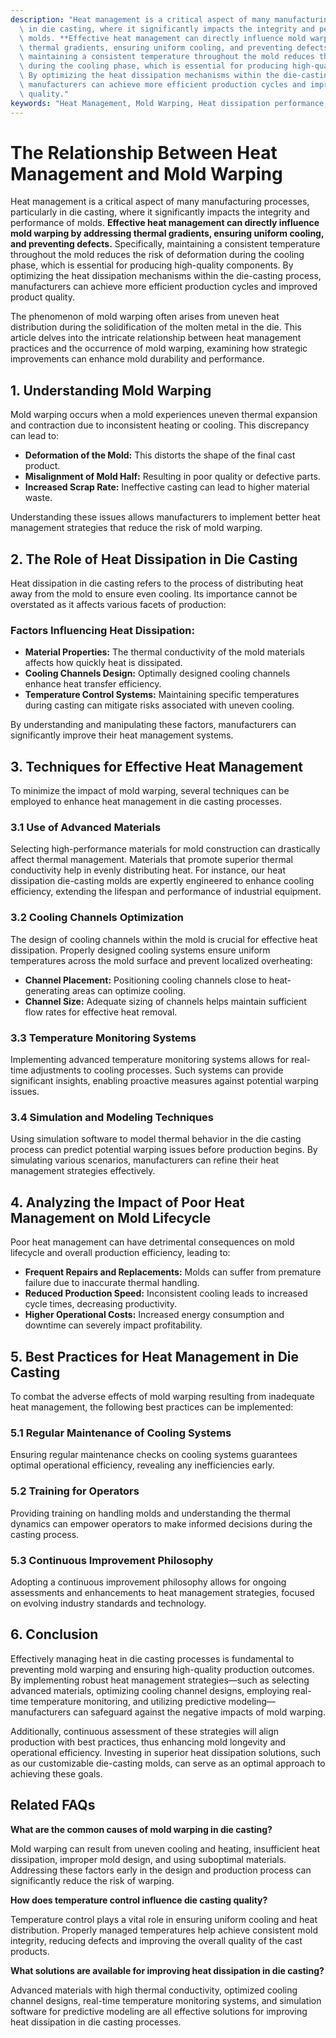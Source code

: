 ```yaml
---
description: "Heat management is a critical aspect of many manufacturing processes, particularly\
  \ in die casting, where it significantly impacts the integrity and performance of\
  \ molds. **Effective heat management can directly influence mold warping by addressing\
  \ thermal gradients, ensuring uniform cooling, and preventing defects.** Specifically,\
  \ maintaining a consistent temperature throughout the mold reduces the risk of deformation\
  \ during the cooling phase, which is essential for producing high-quality components.\
  \ By optimizing the heat dissipation mechanisms within the die-casting process,\
  \ manufacturers can achieve more efficient production cycles and improved product\
  \ quality."
keywords: "Heat Management, Mold Warping, Heat dissipation performance, Die casting process"
---
```

# The Relationship Between Heat Management and Mold Warping

Heat management is a critical aspect of many manufacturing processes, particularly in die casting, where it significantly impacts the integrity and performance of molds. **Effective heat management can directly influence mold warping by addressing thermal gradients, ensuring uniform cooling, and preventing defects.** Specifically, maintaining a consistent temperature throughout the mold reduces the risk of deformation during the cooling phase, which is essential for producing high-quality components. By optimizing the heat dissipation mechanisms within the die-casting process, manufacturers can achieve more efficient production cycles and improved product quality.

The phenomenon of mold warping often arises from uneven heat distribution during the solidification of the molten metal in the die. This article delves into the intricate relationship between heat management practices and the occurrence of mold warping, examining how strategic improvements can enhance mold durability and performance.

## **1. Understanding Mold Warping**

Mold warping occurs when a mold experiences uneven thermal expansion and contraction due to inconsistent heating or cooling. This discrepancy can lead to:

- **Deformation of the Mold:** This distorts the shape of the final cast product.
- **Misalignment of Mold Half:** Resulting in poor quality or defective parts.
- **Increased Scrap Rate:** Ineffective casting can lead to higher material waste.
  
Understanding these issues allows manufacturers to implement better heat management strategies that reduce the risk of mold warping.

## **2. The Role of Heat Dissipation in Die Casting**

Heat dissipation in die casting refers to the process of distributing heat away from the mold to ensure even cooling. Its importance cannot be overstated as it affects various facets of production:

### **Factors Influencing Heat Dissipation:**

- **Material Properties:** The thermal conductivity of the mold materials affects how quickly heat is dissipated.
- **Cooling Channels Design:** Optimally designed cooling channels enhance heat transfer efficiency.
- **Temperature Control Systems:** Maintaining specific temperatures during casting can mitigate risks associated with uneven cooling.

By understanding and manipulating these factors, manufacturers can significantly improve their heat management systems.

## **3. Techniques for Effective Heat Management**

To minimize the impact of mold warping, several techniques can be employed to enhance heat management in die casting processes.

### **3.1 Use of Advanced Materials**

Selecting high-performance materials for mold construction can drastically affect thermal management. Materials that promote superior thermal conductivity help in evenly distributing heat. For instance, our heat dissipation die-casting molds are expertly engineered to enhance cooling efficiency, extending the lifespan and performance of industrial equipment.

### **3.2 Cooling Channels Optimization**

The design of cooling channels within the mold is crucial for effective heat dissipation. Properly designed cooling systems ensure uniform temperatures across the mold surface and prevent localized overheating:

- **Channel Placement:** Positioning cooling channels close to heat-generating areas can optimize cooling.
- **Channel Size:** Adequate sizing of channels helps maintain sufficient flow rates for effective heat removal.

### **3.3 Temperature Monitoring Systems**

Implementing advanced temperature monitoring systems allows for real-time adjustments to cooling processes. Such systems can provide significant insights, enabling proactive measures against potential warping issues.

### **3.4 Simulation and Modeling Techniques**

Using simulation software to model thermal behavior in the die casting process can predict potential warping issues before production begins. By simulating various scenarios, manufacturers can refine their heat management strategies effectively.

## **4. Analyzing the Impact of Poor Heat Management on Mold Lifecycle**

Poor heat management can have detrimental consequences on mold lifecycle and overall production efficiency, leading to:

- **Frequent Repairs and Replacements:** Molds can suffer from premature failure due to inaccurate thermal handling.
- **Reduced Production Speed:** Inconsistent cooling leads to increased cycle times, decreasing productivity. 
- **Higher Operational Costs:** Increased energy consumption and downtime can severely impact profitability.

## **5. Best Practices for Heat Management in Die Casting**

To combat the adverse effects of mold warping resulting from inadequate heat management, the following best practices can be implemented:

### **5.1 Regular Maintenance of Cooling Systems**

Ensuring regular maintenance checks on cooling systems guarantees optimal operational efficiency, revealing any inefficiencies early.

### **5.2 Training for Operators**

Providing training on handling molds and understanding the thermal dynamics can empower operators to make informed decisions during the casting process.

### **5.3 Continuous Improvement Philosophy**

Adopting a continuous improvement philosophy allows for ongoing assessments and enhancements to heat management strategies, focused on evolving industry standards and technology.

## **6. Conclusion**

Effectively managing heat in die casting processes is fundamental to preventing mold warping and ensuring high-quality production outcomes. By implementing robust heat management strategies—such as selecting advanced materials, optimizing cooling channel designs, employing real-time temperature monitoring, and utilizing predictive modeling—manufacturers can safeguard against the negative impacts of mold warping. 

Additionally, continuous assessment of these strategies will align production with best practices, thus enhancing mold longevity and operational efficiency. Investing in superior heat dissipation solutions, such as our customizable die-casting molds, can serve as an optimal approach to achieving these goals.

## Related FAQs

**What are the common causes of mold warping in die casting?**

Mold warping can result from uneven cooling and heating, insufficient heat dissipation, improper mold design, and using suboptimal materials. Addressing these factors early in the design and production process can significantly reduce the risk of warping.

**How does temperature control influence die casting quality?**

Temperature control plays a vital role in ensuring uniform cooling and heat distribution. Properly managed temperatures help achieve consistent mold integrity, reducing defects and improving the overall quality of the cast products.

**What solutions are available for improving heat dissipation in die casting?**

Advanced materials with high thermal conductivity, optimized cooling channel designs, real-time temperature monitoring systems, and simulation software for predictive modeling are all effective solutions for improving heat dissipation in die casting processes.
